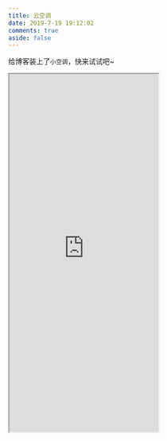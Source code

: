 ```yaml
---
title: 云空调
date: 2019-7-19 19:12:02
comments: true
aside: false
---
```



给博客装上了`小空调`，快来试试吧~
<iframe  height="720"  src="https://air.asteroidrocket.top/"></iframe>
